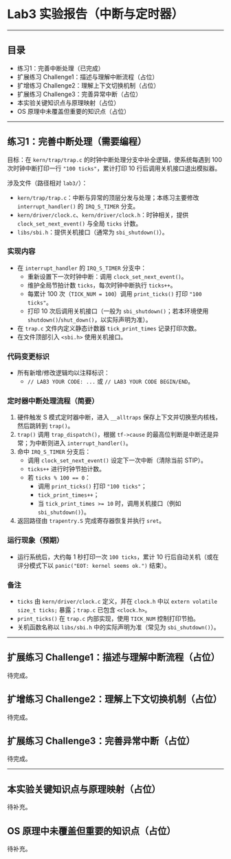# Lab3 实验报告（中断与定时器）
---

## 目录
- 练习1：完善中断处理（已完成）
- 扩展练习 Challenge1：描述与理解中断流程（占位）
- 扩增练习 Challenge2：理解上下文切换机制（占位）
- 扩展练习 Challenge3：完善异常中断（占位）
- 本实验关键知识点与原理映射（占位）
- OS 原理中未覆盖但重要的知识点（占位）

---

## 练习1：完善中断处理（需要编程）

目标：在 `kern/trap/trap.c` 的时钟中断处理分支中补全逻辑，使系统每遇到 100 次时钟中断打印一行 `"100 ticks"`，累计打印 10 行后调用关机接口退出模拟器。

涉及文件（路径相对 `lab3/`）：
- `kern/trap/trap.c`：中断与异常的顶层分发与处理；本练习主要修改 `interrupt_handler()` 的 `IRQ_S_TIMER` 分支。
- `kern/driver/clock.c`、`kern/driver/clock.h`：时钟相关，提供 `clock_set_next_event()` 与全局 `ticks` 计数。
- `libs/sbi.h`：提供关机接口（通常为 `sbi_shutdown()`）。

### 实现内容
- 在 `interrupt_handler` 的 `IRQ_S_TIMER` 分支中：
  - 重新设置下一次时钟中断：调用 `clock_set_next_event()`。
  - 维护全局节拍计数 `ticks`，每次时钟中断执行 `ticks++`。
  - 每累计 100 次（`TICK_NUM = 100`）调用 `print_ticks()` 打印 `"100 ticks"`。
  - 打印 10 次后调用关机接口（一般为 `sbi_shutdown()`；若本环境使用 `shutdown()`/`shut_down()`，以实际声明为准）。
- 在 `trap.c` 文件内定义静态计数器 `tick_print_times` 记录打印次数。
- 在文件顶部引入 `<sbi.h>` 使用关机接口。

### 代码变更标识
- 所有新增/修改逻辑均以注释标识：
  - `// LAB3 YOUR CODE: ...` 或 `// LAB3 YOUR CODE BEGIN/END`。

### 定时器中断处理流程（简要）
1. 硬件触发 S 模式定时器中断，进入 `__alltraps` 保存上下文并切换至内核栈，然后跳转到 `trap()`。
2. `trap()` 调用 `trap_dispatch()`，根据 `tf->cause` 的最高位判断是中断还是异常；为中断则进入 `interrupt_handler()`。
3. 命中 `IRQ_S_TIMER` 分支后：
   - 调用 `clock_set_next_event()` 设定下一次中断（清除当前 STIP）。
   - `ticks++` 进行时钟节拍计数。
   - 若 `ticks % 100 == 0`：
     - 调用 `print_ticks()` 打印 `"100 ticks"`；
     - `tick_print_times++`；
     - 当 `tick_print_times >= 10` 时，调用关机接口（例如 `sbi_shutdown()`）。
4. 返回路径由 `trapentry.S` 完成寄存器恢复并执行 `sret`。

### 运行现象（预期）
- 运行系统后，大约每 1 秒打印一次 `100 ticks`，累计 10 行后自动关机（或在评分模式下以 `panic("EOT: kernel seems ok.")` 结束）。

### 备注
- `ticks` 由 `kern/driver/clock.c` 定义，并在 `clock.h` 中以 `extern volatile size_t ticks;` 暴露；`trap.c` 已包含 `<clock.h>`。
- `print_ticks()` 在 `trap.c` 内部实现，使用 `TICK_NUM` 控制打印节拍。
- 关机函数名称以 `libs/sbi.h` 中的实际声明为准（常见为 `sbi_shutdown()`）。

---

## 扩展练习 Challenge1：描述与理解中断流程（占位）
待完成。

## 扩增练习 Challenge2：理解上下文切换机制（占位）
待完成。

## 扩展练习 Challenge3：完善异常中断（占位）
待完成。

---

## 本实验关键知识点与原理映射（占位）
待补充。

## OS 原理中未覆盖但重要的知识点（占位）
待补充。
